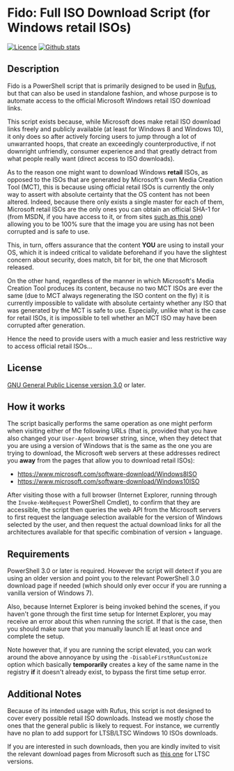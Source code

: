 Fido: Full ISO Download Script (for Windows retail ISOs)
========================================================

[![Licence](https://img.shields.io/badge/license-GPLv3-blue.svg?style=flat-square)](https://www.gnu.org/licenses/gpl-3.0.en.html)
[![Github stats](https://img.shields.io/github/downloads/pbatard/Fido/total.svg?style=flat-square)](https://github.com/pbatard/Fido/releases)

Description
-----------

Fido is a PowerShell script that is primarily designed to be used in [Rufus](https://github.com/pbatard/rufus), but that
can also be used in standalone fashion, and whose purpose is to automate access to the official Microsoft Windows retail
ISO download links.

This script exists because, while Microsoft does make retail ISO download links freely and publicly available (at least
for Windows 8 and Windows 10), it only does so after actively forcing users to jump through a lot of unwarranted hoops,
that create an exceedingly counterproductive, if not downright unfriendly, consumer experience and that greatly detract
from what people really want (direct access to ISO downloads).

As to the reason one might want to download Windows __retail__ ISOs, as opposed to the ISOs that are generated by
Microsoft's own Media Creation Tool (MCT), this is because using official retail ISOs is currently the only way to
assert with absolute certainty that the OS content has not been altered. Indeed, because there only exists a single
master for each of them, Microsoft retail ISOs are the only ones you can obtain an official SHA-1 for (from MSDN, if you
have access to it, or from sites [such as this one](https://msdn.rg-adguard.net/public.php)) allowing you to be 100%
sure that the image you are using has not been corrupted and is safe to use.

This, in turn, offers assurance that the content __YOU__ are using to install your OS, which it is indeed critical to
validate beforehand if you have the slightest concern about security, does match, bit for bit, the one that Microsoft
released.

On the other hand, regardless of the manner in which Microsoft's Media Creation Tool produces its content, because no
two MCT ISOs are ever the same (due to MCT always regenerating the ISO content on the fly) it is currently impossible to
validate with absolute certainty whether any ISO that was generated by the MCT is safe to use. Especially, unlike what
is the case for retail ISOs, it is impossible to tell whether an MCT ISO may have been corrupted after generation.

Hence the need to provide users with a much easier and less restrictive way to access official retail ISOs...

License
-------

[GNU General Public License version 3.0](https://www.gnu.org/licenses/gpl-3.0) or later.

How it works
------------

The script basically performs the same operation as one might perform when visiting either of the following URLs (that
is, provided that you have also changed your `User-Agent` browser string, since, when they detect that you are using a
version of Windows that is the same as the one you are trying to download, the Microsoft web servers at these addresses
redirect you __away__ from the pages that allow you to download retail ISOs):

* https://www.microsoft.com/software-download/Windows8ISO
* https://www.microsoft.com/software-download/Windows10ISO

After visiting those with a full browser (Internet Explorer, running through the `Invoke-WebRequest` PowerShell Cmdlet),
to confirm that they are accessible, the script then queries the web API from the Microsoft servers to first request the
language selection available for the version of Windows selected by the user, and then request the actual download links
for all the architectures available for that specific combination of version + language.

Requirements
------------

PowerShell 3.0 or later is required. However the script will detect if you are using an older version and point you to
the relevant PowerShell 3.0 download page if needed (which should only ever occur if you are running a vanilla version
of Windows 7).

Also, because Internet Explorer is being invoked behind the scenes, if you haven't gone through the first time setup for
Internet Explorer, you may receive an error about this when running the script. If that is the case, then you should
make sure that you manually launch IE at least once and complete the setup.

Note however that, if you are running the script elevated, you can work around the above annoyance by using the
`-DisableFirstRunCustomize` option which basically __temporarily__ creates a key of the same name in the registry __if__
it doesn't already exist, to bypass the first time setup error.

Additional Notes
----------------

Because of its intended usage with Rufus, this script is not designed to cover every possible retail ISO downloads.
Instead we mostly chose the ones that the general public is likely to request. For instance, we currently have no plan
to add support for LTSB/LTSC Windows 10 ISOs downloads.

If you are interested in such downloads, then you are kindly invited to visit the relevant download pages from Microsoft
such as [this one](https://www.microsoft.com/evalcenter/evaluate-windows-10-enterprise) for LTSC versions.
